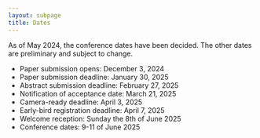 ```yaml
---
layout: subpage
title: Dates
---
```


As of May 2024, the conference dates have been decided. The other dates are preliminary and subject to change.

- Paper submission opens: December 3, 2024
- Paper submission deadline: January 30, 2025
- Abstract submission deadline: February 27, 2025
- Notification of acceptance date: March 21, 2025
- Camera-ready deadline: April 3, 2025
- Early-bird registration deadline: April 7, 2025
- Welcome reception: Sunday the 8th of June 2025
- Conference dates: 9-11 of June 2025 
